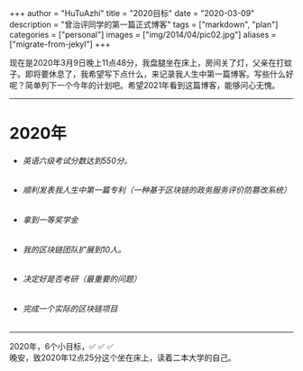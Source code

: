 +++
author = "HuTuAzhi"
title = "2020目标"
date = "2020-03-09"
description = "曾治评同学的第一篇正式博客"
tags = ["markdown", "plan"]
categories = ["personal"]
images  = ["img/2014/04/pic02.jpg"]
aliases = ["migrate-from-jekyl"]
+++

<!-- ---
author: HuTuAzhi
title: 2020目标
date: 2020-03-09
categories: ['计划']
draft: false
--- -->
<!--more-->

现在是2020年3月9日晚上11点48分，我盘腿坐在床上，房间关了灯，父亲在打蚊子。即将要休息了，我希望写下点什么，来记录我人生中第一篇博客。写些什么好呢？简单列下一个今年的计划吧。希望2021年看到这篇博客，能够问心无愧。
*** 
# 2020年
* ###### 英语六级考试分数达到550分。
* ###### 顺利发表我人生中第一篇专利（一种基于区块链的政务服务评价防篡改系统）
* ###### 拿到一等奖学金
* ###### 我的区块链团队扩展到10人。
* ###### 决定好是否考研（最重要的问题）
* ###### 完成一个实际的区块链项目
--- 
2020年，6个小目标，✅ ✅ ✅  
晚安，致2020年12点25分这个坐在床上，读着二本大学的自己。
